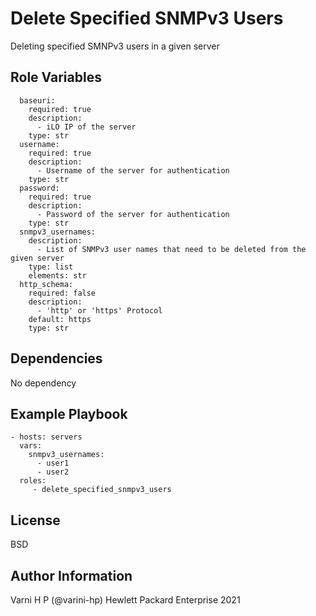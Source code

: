 Delete Specified SNMPv3 Users
=========

Deleting specified SMNPv3 users in a given server

Role Variables
--------------

```
  baseuri:
    required: true
    description:
      - iLO IP of the server
    type: str
  username:
    required: true
    description:
      - Username of the server for authentication
    type: str
  password:
    required: true
    description:
      - Password of the server for authentication
    type: str
  snmpv3_usernames:
    description:
      - List of SNMPv3 user names that need to be deleted from the given server
    type: list
    elements: str
  http_schema:
    required: false
    description:
      - 'http' or 'https' Protocol
    default: https
    type: str
```

Dependencies
------------
No dependency


Example Playbook
----------------

```
- hosts: servers
  vars:
    snmpv3_usernames:
      - user1
      - user2
  roles:
     - delete_specified_snmpv3_users
```
License
-------

BSD

Author Information
------------------

Varni H P (@varini-hp) Hewlett Packard Enterprise 2021 
